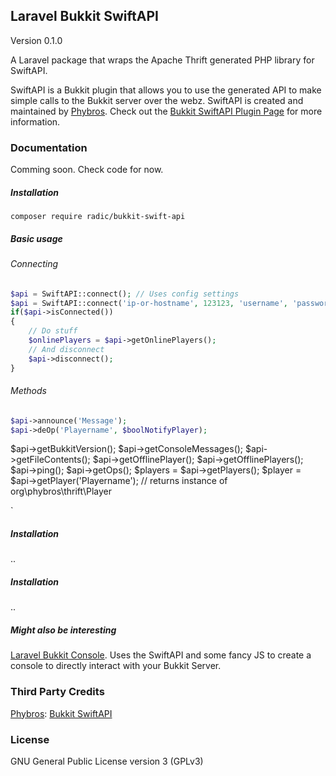 ## Laravel Bukkit SwiftAPI
Version 0.1.0

A Laravel package that wraps the Apache Thrift generated PHP library for SwiftAPI.

SwiftAPI is a Bukkit plugin that allows you to use the generated API to make simple calls to the Bukkit server over the webz.
SwiftAPI is created and maintained by [Phybros](http://dev.bukkit.org/profiles/phybros). Check out the [Bukkit SwiftAPI Plugin Page](http://dev.bukkit.org/bukkit-plugins/swiftapi) for more information.

### Documentation
Comming soon. Check code for now.

##### Installation
`
composer require radic/bukkit-swift-api
`

##### Basic usage

###### Connecting
```php
$api = SwiftAPI::connect(); // Uses config settings
$api = SwiftAPI::connect('ip-or-hostname', 123123, 'username', 'password', 'password-encrypot-salt'); 
if($api->isConnected())
{
    // Do stuff
    $onlinePlayers = $api->getOnlinePlayers();
    // And disconnect
    $api->disconnect();
}
```
###### Methods 
```php
$api->announce('Message');
$api->deOp('Playername', $boolNotifyPlayer);
```
$api->getBukkitVersion();
$api->getConsoleMessages();
$api->getFileContents();
$api->getOfflinePlayer();
$api->getOfflinePlayers();
$api->ping();
$api->getOps();
$players = $api->getPlayers();
$player = $api->getPlayer('Playername'); // returns instance of org\phybros\thrift\Player

`

##### Installation
..

##### Installation
..

##### Might also be interesting
[Laravel Bukkit Console](http://dev.bukkit.org/profiles/phybros). Uses the SwiftAPI and some fancy JS to create a console to directly interact with your Bukkit Server.

### Third Party Credits
[Phybros](http://dev.bukkit.org/profiles/phybros): [Bukkit SwiftAPI](http://dev.bukkit.org/bukkit-plugins/swiftapi)

### License
GNU General Public License version 3 (GPLv3)